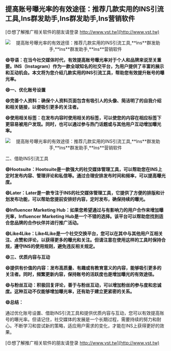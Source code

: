 ## **提高账号曝光率的有效途径：推荐几款实用的INS引流工具,**Ins**群发助手,**Ins**群发助手,**Ins**营销软件**

[😍想了解推广相关软件的朋友请登录 http://www.vst.tw](http://www.vst.tw)

 <center><img src="https://vst.tw/MP4/tuiguang/png/7.png" alt="提高账号曝光率的有效途径：推荐几款实用的INS引流工具,**Ins**群发助手,**Ins**群发助手,**Ins**营销软件"></center>

**😄导语：在当今社交媒体时代，有效提高账号曝光率对于个人和品牌来说至关重要。INS（**Ins**tagram）作为一款全球知名的社交平台，为用户提供了丰富的展示和互动机会。本文将为您介绍几款实用的INS引流工具，帮助您有效提升账号的曝光率。**

**😄一、优化账号设置**

**😄完善个人资料：确保个人资料页面包含有吸引人的头像、简洁明了的自我介绍和相关链接，以便吸引更多的关注者。**

**😄使用相关标签：在发布内容时使用相关的标签，可以使您的内容在相应标签下更容易被用户发现。同时，也可以通过参与热门话题或与其他用户互动增加曝光率。**

 <center><img src="https://vst.tw/MP4/tuiguang/png/3.png" alt="提高账号曝光率的有效途径：推荐几款实用的INS引流工具,**Ins**群发助手,**Ins**群发助手,**Ins**营销软件"></center>

二、借助INS引流工具

**😄Hootsuite：Hootsuite是一款强大的社交媒体管理工具，可以帮助您在INS上定时发布内容、管理评论和私信等。通过合理安排发布时间和频率，可以提高曝光度。**

**😄Later：Later是一款专注于INS的社交媒体管理工具，它提供了方便的排版和计划发布功能，可以帮助您提前安排好内容，定时发布，确保持续的曝光。**

**😄Influencer Marketing Hub：如果您希望通过与有影响力的用户合作来增加曝光率，Influencer Marketing Hub是一个不错的选择。该平台可以帮助您找到适合您品牌的合作伙伴并进行推广活动。**

**😄Like4Like：Like4Like是一个社交交换平台，您可以在其中与其他用户互相关注、点赞和评论，以获得更多的曝光和关注。但请注意在使用这样的工具时保持合规，遵守INS的使用规则，避免违反相关规定。**

**😄三、优质内容与互动**

**😄提供有价值的内容：发布高质量、有趣或有教育意义的内容，能够吸引更多的关注者。同时，频繁更新内容，保持账号的活跃度也是增加曝光的有效途径。**

**😄与粉丝互动：积极回复评论，善于与粉丝互动，可以增加粉丝的参与度和忠诚度。这种互动不仅能够增加曝光率，还有助于建立更紧密的关系。**

**😄总结：**

通过优化账号设置、借助INS引流工具和提供优质内容与互动，您可以有效提高账号的曝光率。但请记住，社交媒体的发展是一个长期过程，需要持续的努力和耐心。不断学习和尝试新的策略，适应用户需求的变化，才能在INS上获得更好的效果。

[😍想了解推广相关软件的朋友请登录 http://www.vst.tw](http://www.vst.tw)



